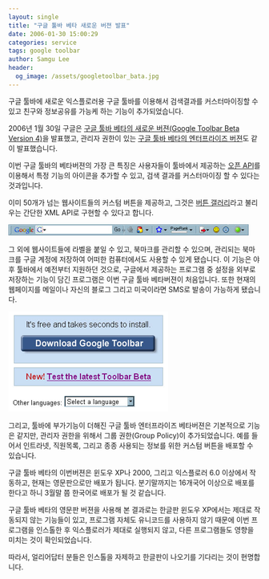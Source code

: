 ```yaml
---
layout: single
title: "구글 툴바 베타 새로운 버젼 발표"
date: 2006-01-30 15:00:29
categories: service
tags: google toolbar
author: Samgu Lee
header:
  og_image: /assets/googletoolbar_bata.jpg
---
```


구글 툴바에 새로운 익스플로러용 구글 툴바를 이용해서 검색결과를 커스터마이징할 수 있고 친구와 정보공유를 가능케 하는 기능이 추가되었습니다.

2006년 1월 30일 구글은 [구글 툴바 베타의 새로운 버젼(Google Toolbar Beta Version 4)](http://toolbar.google.com/T4/)을 발표했고, 관리자 권한이 있는 [구글 툴바 베타의 엔터프라이즈 버젼](http://www.google.com/tools/toolbar/T4/enterprise/)도 같이 발표했습니다.

이번 구글 툴바의 베타버젼의 가장 큰 특징은 사용자들이 툴바에서 제공하는 [오픈 API](http://www.google.com/tools/toolbar/buttons/apis/index.html)를 이용해서 특정 기능의 아이콘을 추가할 수 있고, 검색 결과를 커스터마이징 할 수 있다는 것과입니다.

이미 50개가 넘는 웹사이트들의 커스텀 버튼을 제공하고, 그것은 [버튼 갤러리](http://www.google.com/tools/toolbar/buttons/gallery)라고 불리우는 간단한 XML API로 구현할 수 있다고 합니다.

![구글 툴바 베타 최신버젼](/assets/googletoolbar_bata.jpg)

그 외에 웹사이트들에 라벨을 붙일 수 있고, 북마크를 관리할 수 있으며, 관리되는 북마크를 구글 계정에 저장하여 어떠한 컴퓨터에서도 사용할 수 있게 됐습니다. 이 기능은 야후 툴바에서 예전부터 지원하던 것으로, 구글에서 제공하는 프로그램 중 설정을 외부로 저장하는 기능이 담긴 프로그램은 이번 구글 툴바 베타버젼이 처음입니다. 또한 현재의 웹페이지를 메일이나 자신의 블로그 그리고 미국이라면 SMS로 발송이 가능하게 됐습니다.

![구글 툴바 베타 최신버젼 선택화면](/assets/choice_new_toolbar.jpg)

그리고, 툴바에 부가기능이 더해진 구글 툴바 엔터프라이즈 베타버젼은 기본적으로 기능은 같지만, 관리자 권한을 위해서 그룹 권한(Group Policy)이 추가되었습니다. 예를 들어서 인트라넷, 직원목록, 그리고 종종 사용되는 정보를 위한 커스텀 버튼을 배포할 수 있습니다.

구글 툴바 베타의 이번버젼은 윈도우 XP나 2000, 그리고 익스플로러 6.0 이상에서 작동하고, 현재는 영문판으로만 배포가 됩니다. 분기말까지는 16개국어 이상으로 배포를 한다고 하니 3월말 쯤 한국어로 배포가 될 것 같습니다.

구글 툴바 베타의 영문판 버젼을 사용해 본 결과로는 한글판 윈도우 XP에서는 제대로 작동되지 않는 기능들이 있고, 프로그램 자체도 유니코드를 사용하지 않기 때문에 이번 프로그램을 인스톨한 후 익스플로러가 제대로 실행되지 않고, 다른 프로그램들도 영향을 미치는 것이 확인되었습니다.

따라서, 얼리어답터 분들은 인스톨을 자제하고 한글판이 나오기를 기다리는 것이 현명합니다.
